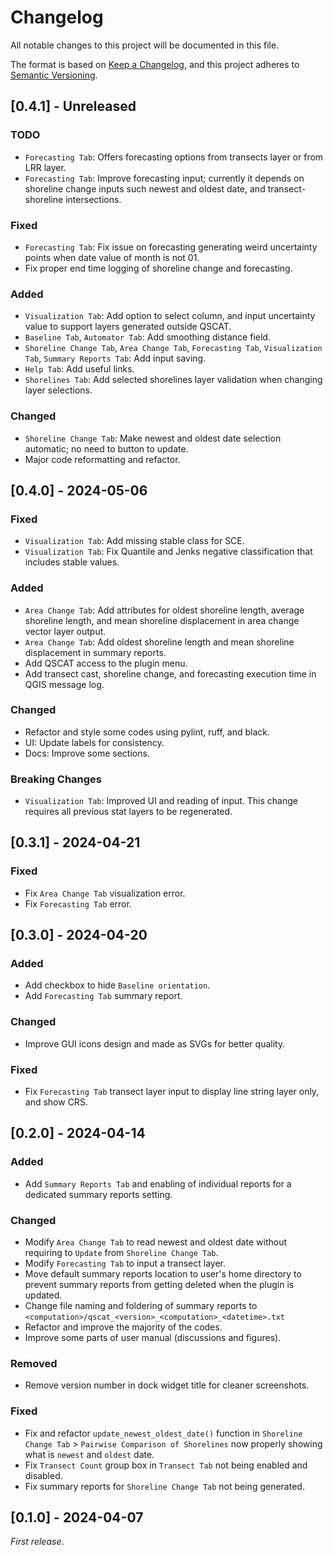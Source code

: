 # Changelog

All notable changes to this project will be documented in this file.

The format is based on [Keep a Changelog](https://keepachangelog.com/en/1.1.0/),
and this project adheres to [Semantic Versioning](https://semver.org/spec/v2.0.0.html).

## [0.4.1] - Unreleased

### TODO

- `Forecasting Tab`: Offers forecasting options from transects layer or from LRR layer.
- `Forecasting Tab`: Improve forecasting input; currently it depends on shoreline change inputs such newest and oldest date, and transect-shoreline intersections.

### Fixed

- `Forecasting Tab`: Fix issue on forecasting generating weird uncertainty points when date value of month is not 01.
- Fix proper end time logging of shoreline change and forecasting.

### Added

- `Visualization Tab`: Add option to select column, and input uncertainty value to support layers generated outside QSCAT.
- `Baseline Tab`, `Automator Tab`: Add smoothing distance field.
- `Shoreline Change Tab`, `Area Change Tab`, `Forecasting Tab`, `Visualization Tab`, `Summary Reports Tab`: Add input saving.
- `Help Tab`: Add useful links.
- `Shorelines Tab`: Add selected shorelines layer validation when changing layer selections.

### Changed

- `Shoreline Change Tab`: Make newest and oldest date selection automatic; no need to button to update.
- Major code reformatting and refactor.

## [0.4.0] - 2024-05-06

### Fixed

- `Visualization Tab`: Add missing stable class for SCE.
- `Visualization Tab`: Fix Quantile and Jenks negative classification that includes stable values.

### Added

- `Area Change Tab`: Add attributes for oldest shoreline length, average shoreline length, and mean shoreline displacement in area change vector layer output.
- `Area Change Tab`: Add oldest shoreline length and mean shoreline displacement in summary reports.
- Add QSCAT access to the plugin menu.
- Add transect cast, shoreline change, and forecasting execution time in QGIS message log.

### Changed

- Refactor and style some codes using pylint, ruff, and black.
- UI: Update labels for consistency.
- Docs: Improve some sections.

### Breaking Changes

- `Visualization Tab`: Improved UI and reading of input. This change requires all previous stat layers to be regenerated.

## [0.3.1] - 2024-04-21

### Fixed

- Fix `Area Change Tab` visualization error.
- Fix `Forecasting Tab` error.

## [0.3.0] - 2024-04-20

### Added

- Add checkbox to hide `Baseline orientation`.
- Add `Forecasting Tab` summary report.

### Changed

- Improve GUI icons design and made as SVGs for better quality.

### Fixed

- Fix `Forecasting Tab` transect layer input to display line string layer only, and show CRS.

## [0.2.0] - 2024-04-14

### Added

- Add `Summary Reports Tab` and enabling of individual reports for a dedicated summary reports setting.

### Changed

- Modify `Area Change Tab` to read newest and oldest date without requiring to `Update` from `Shoreline Change Tab`.
- Modify `Forecasting Tab` to input a transect layer.
- Move default summary reports location to user's home directory to prevent summary reports from getting deleted when the plugin is updated.
- Change file naming and foldering of summary reports to ``<computation>/qscat_<version>_<computation>_<datetime>.txt``
- Refactor and improve the majority of the codes. 
- Improve some parts of user manual (discussions and figures).

### Removed

- Remove version number in dock widget title for cleaner screenshots.

### Fixed

- Fix and refactor `update_newest_oldest_date()` function in `Shoreline Change Tab` > `Pairwise Comparison of Shorelines` now properly showing what is `newest` and `oldest` date.
- Fix `Transect Count` group box in `Transect Tab` not being enabled and disabled.
- Fix summary reports for `Shoreline Change Tab` not being generated.

## [0.1.0] - 2024-04-07

_First release_.
